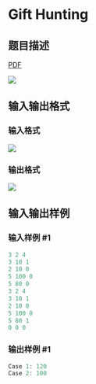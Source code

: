 # Gift Hunting

## 题目描述

[problemUrl]: https://uva.onlinejudge.org/index.php?option=com_onlinejudge&Itemid=8&category=244&page=show_problem&problem=3386

[PDF](https://uva.onlinejudge.org/external/122/p12234.pdf)

![](https://cdn.luogu.com.cn/upload/vjudge_pic/UVA12234/bffe2fa8752d819f4dcb27706704b9f256dd5393.png)

## 输入输出格式

### 输入格式

![](https://cdn.luogu.com.cn/upload/vjudge_pic/UVA12234/33d3e16156056f9c6a6d89ac52426811a10cda23.png)

### 输出格式

![](https://cdn.luogu.com.cn/upload/vjudge_pic/UVA12234/7dd897985097053f48f942e3bcad22cf9b380afb.png)

## 输入输出样例

### 输入样例 #1

```cpp
3 2 4
3 10 1
2 10 0
5 100 0
5 80 0
3 2 4
3 10 1
2 10 0
5 100 0
5 80 1
0 0 0
```


### 输出样例 #1

```cpp
Case 1: 120
Case 2: 100
```



